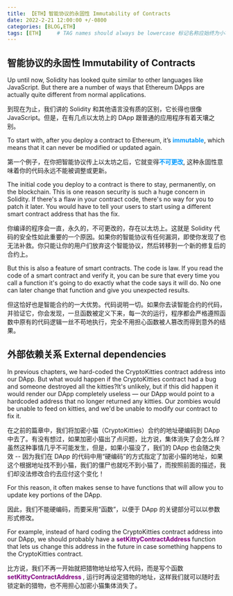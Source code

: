 ```yaml
---
title: 【ETH】智能协议的永固性 Immutability of Contracts
date: 2022-2-21 12:00:00 +/-0800
categories: [BLOG,ETH]
tags: [ETH]     # TAG names should always be lowercase 标记名称应始终为小写
---
```


<!---

<font color="#800080"><b> 私有 </b></font>
<b><font color="#0099ff">结构体类型</font></b>
> **
```solidity
```

--->

## 智能协议的永固性 Immutability of Contracts

Up until now, Solidity has looked quite similar to other languages like JavaScript. But there are a number of ways that Ethereum DApps are actually quite different from normal applications.

到现在为止，我们讲的 Solidity 和其他语言没有质的区别，它长得也很像 JavaScript。但是，在有几点以太坊上的 DApp 跟普通的应用程序有着天壤之别。

To start with, after you deploy a contract to Ethereum, it’s <b><font color="#0099ff">immutable</font></b>, which means that it can never be modified or updated again.

第一个例子，在你把智能协议传上以太坊之后，它就变得<b><font color="#0099ff">不可更改</font></b>, 这种永固性意味着你的代码永远不能被调整或更新。

The initial code you deploy to a contract is there to stay, permanently, on the blockchain. This is one reason security is such a huge concern in Solidity. If there's a flaw in your contract code, there's no way for you to patch it later. You would have to tell your users to start using a different smart contract address that has the fix.

你编译的程序会一直，永久的，不可更改的，存在以太坊上。这就是 Solidity 代码的安全性如此重要的一个原因。如果你的智能协议有任何漏洞，即使你发现了也无法补救。你只能让你的用户们放弃这个智能协议，然后转移到一个新的修复后的合约上。

But this is also a feature of smart contracts. The code is law. If you read the code of a smart contract and verify it, you can be sure that every time you call a function it's going to do exactly what the code says it will do. No one can later change that function and give you unexpected results.

但这恰好也是智能合约的一大优势。代码说明一切。如果你去读智能合约的代码，并验证它，你会发现，一旦函数被定义下来，每一次的运行，程序都会严格遵照函数中原有的代码逻辑一丝不苟地执行，完全不用担心函数被人篡改而得到意外的结果。

## 外部依赖关系 External dependencies

In previous chapters, we hard-coded the CryptoKitties contract address into our DApp. But what would happen if the CryptoKitties contract had a bug and someone destroyed all the kitties?It's unlikely, but if this did happen it would render our DApp completely useless — our DApp would point to a hardcoded address that no longer returned any kitties. Our zombies would be unable to feed on kitties, and we'd be unable to modify our contract to fix it.

在之前的篇章中，我们将加密小猫（CryptoKitties）合约的地址硬编码到 DApp 中去了。有没有想过，如果加密小猫出了点问题，比方说，集体消失了会怎么样？ 虽然这种事情几乎不可能发生，但是，如果小猫没了，我们的 DApp 也会随之失效 -- 因为我们在 DApp 的代码中用“硬编码”的方式指定了加密小猫的地址，如果这个根据地址找不到小猫，我们的僵尸也就吃不到小猫了，而按照前面的描述，我们却没法修改合约去应付这个变化！

For this reason, it often makes sense to have functions that will allow you to update key portions of the DApp.

因此，我们不能硬编码，而要采用“函数”，以便于 DApp 的关键部分可以以参数形式修改。

For example, instead of hard coding the CryptoKitties contract address into our DApp, we should probably have a <font color="#800080"><b> setKittyContractAddress </b></font> function that lets us change this address in the future in case something happens to the CryptoKitties contract.

比方说，我们不再一开始就把猎物地址给写入代码，而是写个函数 <font color="#800080"><b> setKittyContractAddress </b></font>, 运行时再设定猎物的地址，这样我们就可以随时去锁定新的猎物，也不用担心加密小猫集体消失了。
